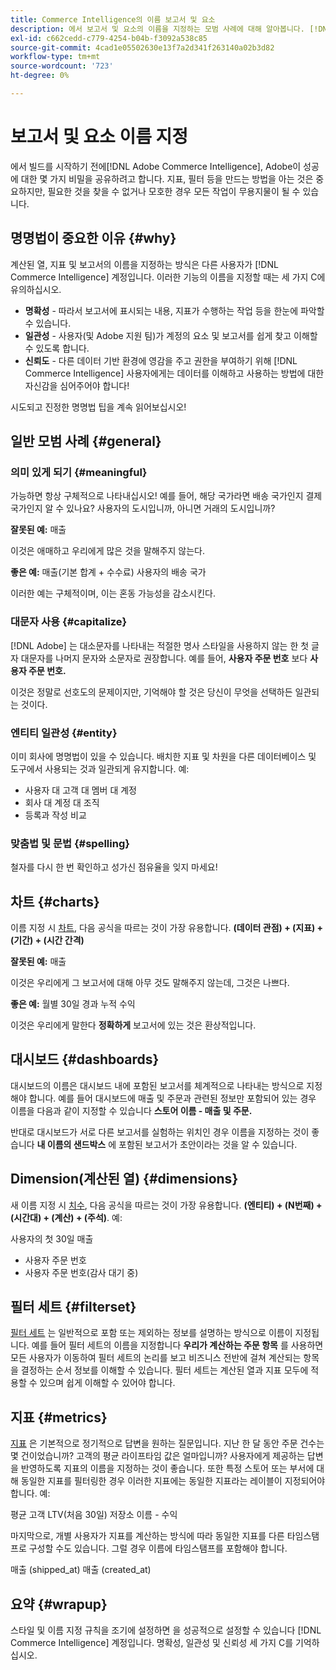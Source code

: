 ```yaml
---
title: Commerce Intelligence의 이름 보고서 및 요소
description: 에서 보고서 및 요소의 이름을 지정하는 모범 사례에 대해 알아봅니다. [!DNL Commerce Intelligence].
exl-id: c662cedd-c779-4254-b04b-f3092a538c85
source-git-commit: 4cad1e05502630e13f7a2d341f263140a02b3d82
workflow-type: tm+mt
source-wordcount: '723'
ht-degree: 0%

---
```


# 보고서 및 요소 이름 지정

에서 빌드를 시작하기 전에[!DNL Adobe Commerce Intelligence], Adobe이 성공에 대한 몇 가지 비밀을 공유하려고 합니다. 지표, 필터 등을 만드는 방법을 아는 것은 중요하지만, 필요한 것을 찾을 수 없거나 모호한 경우 모든 작업이 무용지물이 될 수 있습니다.

## 명명법이 중요한 이유 {#why}

계산된 열, 지표 및 보고서의 이름을 지정하는 방식은 다른 사용자가 [!DNL Commerce Intelligence] 계정입니다. 이러한 기능의 이름을 지정할 때는 세 가지 C에 유의하십시오.

* **명확성** - 따라서 보고서에 표시되는 내용, 지표가 수행하는 작업 등을 한눈에 파악할 수 있습니다.
* **일관성** - 사용자(및 Adobe 지원 팀)가 계정의 요소 및 보고서를 쉽게 찾고 이해할 수 있도록 합니다.
* **신뢰도** - 다른 데이터 기반 환경에 영감을 주고 권한을 부여하기 위해 [!DNL Commerce Intelligence] 사용자에게는 데이터를 이해하고 사용하는 방법에 대한 자신감을 심어주어야 합니다!

시도되고 진정한 명명법 팁을 계속 읽어보십시오!

## 일반 모범 사례 {#general}

### 의미 있게 되기 {#meaningful}

가능하면 항상 구체적으로 나타내십시오! 예를 들어, 해당 국가라면 배송 국가인지 결제 국가인지 알 수 있나요? 사용자의 도시입니까, 아니면 거래의 도시입니까?

**잘못된 예:**
매출

이것은 애매하고 우리에게 많은 것을 말해주지 않는다.

**좋은 예:**
매출(기본 합계 + 수수료) 사용자의 배송 국가

이러한 예는 구체적이며, 이는 혼동 가능성을 감소시킨다.

### 대문자 사용 {#capitalize}

[!DNL Adobe] 는 대소문자를 나타내는 적절한 명사 스타일을 사용하지 않는 한 첫 글자 대문자를 나머지 문자와 소문자로 권장합니다. 예를 들어, **사용자 주문 번호** 보다 **사용자 주문 번호.**

이것은 정말로 선호도의 문제이지만, 기억해야 할 것은 당신이 무엇을 선택하든 일관되는 것이다.

### 엔티티 일관성 {#entity}

이미 회사에 명명법이 있을 수 있습니다. 배치한 지표 및 차원을 다른 데이터베이스 및 도구에서 사용되는 것과 일관되게 유지합니다. 예:

* 사용자 대 고객 대 멤버 대 계정
* 회사 대 계정 대 조직
* 등록과 작성 비교

### 맞춤법 및 문법 {#spelling}

철자를 다시 한 번 확인하고 성가신 점유율을 잊지 마세요!

## 차트 {#charts}

이름 지정 시 [차트](../tutorials/using-visual-report-builder.md), 다음 공식을 따르는 것이 가장 유용합니다. **(데이터 관점) + (지표) + (기간) + (시간 간격)**

**잘못된 예:**
매출

이것은 우리에게 그 보고서에 대해 아무 것도 말해주지 않는데, 그것은 나쁘다.

**좋은 예:**
월별 30일 경과 누적 수익

이것은 우리에게 말한다 **정확하게** 보고서에 있는 것은 환상적입니다.

## 대시보드 {#dashboards}

대시보드의 이름은 대시보드 내에 포함된 보고서를 체계적으로 나타내는 방식으로 지정해야 합니다. 예를 들어 대시보드에 매출 및 주문과 관련된 정보만 포함되어 있는 경우 이름을 다음과 같이 지정할 수 있습니다 **스토어 이름 - 매출 및 주문.**

반대로 대시보드가 서로 다른 보고서를 실험하는 위치인 경우 이름을 지정하는 것이 좋습니다 **내 이름의 샌드박스** 에 포함된 보고서가 초안이라는 것을 알 수 있습니다.

## Dimension(계산된 열) {#dimensions}

새 이름 지정 시 [치수](../data-analyst/data-warehouse-mgr/creating-calculated-columns.md), 다음 공식을 따르는 것이 가장 유용합니다. **(엔티티) + (N번째) + (시간대) + (계산) + (주석)**. 예:

사용자의 첫 30일 매출
* 사용자 주문 번호
* 사용자 주문 번호(감사 대기 중)

## 필터 세트 {#filterset}

[필터 세트](../data-user/reports/ess-manage-data-filters.md) 는 일반적으로 포함 또는 제외하는 정보를 설명하는 방식으로 이름이 지정됩니다. 예를 들어 필터 세트의 이름을 지정합니다 **우리가 계산하는 주문 항목** 를 사용하면 모든 사용자가 이동하여 필터 세트의 논리를 보고 비즈니스 전반에 걸쳐 계산되는 항목을 결정하는 순서 정보를 이해할 수 있습니다. 필터 세트는 계산된 열과 지표 모두에 적용할 수 있으며 쉽게 이해할 수 있어야 합니다.

## 지표 {#metrics}

[지표](../data-user/reports/ess-manage-data-metrics.md) 은 기본적으로 정기적으로 답변을 원하는 질문입니다. 지난 한 달 동안 주문 건수는 몇 건이었습니까? 고객의 평균 라이프타임 값은 얼마입니까? 사용자에게 제공하는 답변을 반영하도록 지표의 이름을 지정하는 것이 좋습니다. 또한 특정 스토어 또는 부서에 대해 동일한 지표를 필터링한 경우 이러한 지표에는 동일한 지표라는 레이블이 지정되어야 합니다. 예:

평균 고객 LTV(처음 30일) 저장소 이름 - 수익

마지막으로, 개별 사용자가 지표를 계산하는 방식에 따라 동일한 지표를 다른 타임스탬프로 구성할 수도 있습니다. 그럴 경우 이름에 타임스탬프를 포함해야 합니다.

매출 (shipped\_at) 매출 (created\_at)

## 요약 {#wrapup}

스타일 및 이름 지정 규칙을 조기에 설정하면 을 성공적으로 설정할 수 있습니다 [!DNL Commerce Intelligence] 계정입니다. 명확성, 일관성 및 신뢰성 세 가지 C를 기억하십시오.
